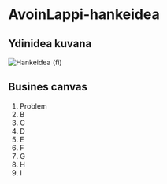 
# AvoinLappi-hankeidea

## Ydinidea kuvana

![Hankeidea (fi)](/blob/master/AvoinLappi-hanke_ja_palvelut.png "AvoinLappi-hankeidea (business canvas)")

## Busines canvas

1. Problem
2. B
3. C
4. D
5. E
6. F
7. G
8. H
9. I


